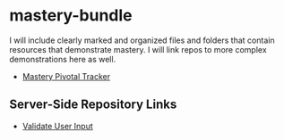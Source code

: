 # mastery-bundle
I will include clearly marked and organized files and folders that contain resources that demonstrate mastery. I will link repos to more complex demonstrations here as well.

* [Mastery Pivotal Tracker](https://www.pivotaltracker.com/projects/2097880)

## Server-Side Repository Links
* [Validate User Input](https://github.com/RoxMBaldwin/validation-assessment)
